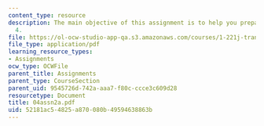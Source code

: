 ```yaml
---
content_type: resource
description: The main objective of this assignment is to help you prepare for Lecture
  4.
file: https://ol-ocw-studio-app-qa.s3.amazonaws.com/courses/1-221j-transportation-systems-fall-2004/52181ac54825a870080b49594638863b_04assn2a.pdf
file_type: application/pdf
learning_resource_types:
- Assignments
ocw_type: OCWFile
parent_title: Assignments
parent_type: CourseSection
parent_uid: 9545726d-742a-aaa7-f80c-ccce3c609d28
resourcetype: Document
title: 04assn2a.pdf
uid: 52181ac5-4825-a870-080b-49594638863b
---
```

